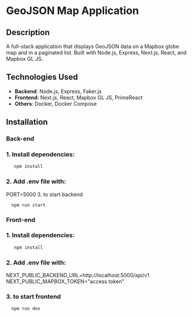 # GeoJSON Map Application

## Description

A full-stack application that displays GeoJSON data on a Mapbox globe map and in a paginated list. Built with Node.js, Express, Next.js, React, and Mapbox GL JS.

## Technologies Used

- **Backend**: Node.js, Express, Faker.js
- **Frontend**: Next.js, React, Mapbox GL JS, PrimeReact
- **Others**: Docker, Docker Compose

## Installation

### Back-end
### 1. Install dependencies:
```bash
   npm install
```
### 2. Add .env file with:
PORT=5000
3. to start backend
```
  npm run start
```
### Front-end
### 1. Install dependencies:
```bash
   npm install
```
### 2. Add .env file with:
NEXT_PUBLIC_BACKEND_URL=http://localhost:5000/api/v1
NEXT_PUBLIC_MAPBOX_TOKEN="access token"

### 3. to start frontend
```
  npm run dev
```
